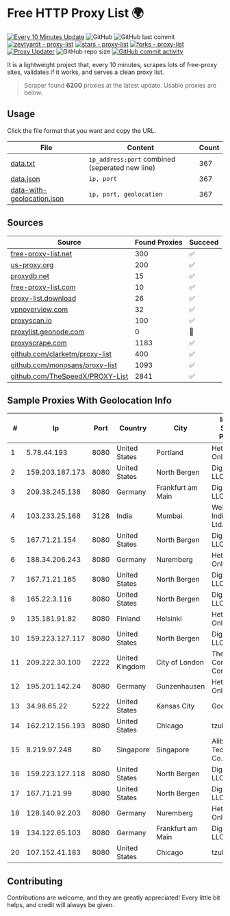 
# Free HTTP Proxy List 🌍

[![Every 10 Minutes Update](https://github.com/mertguvencli/http-proxy-list/actions/workflows/main.yml/badge.svg?branch=main)](https://github.com/mertguvencli/http-proxy-list/actions/workflows/main.yml)
![GitHub](https://img.shields.io/github/license/mertguvencli/http-proxy-list)
![GitHub last commit](https://img.shields.io/github/last-commit/mertguvencli/http-proxy-list)
[![zevtyardt - proxy-list](https://img.shields.io/static/v1?label=zevtyardt&message=proxy-list&color=blue&logo=github)](https://github.com/zevtyardt/proxy-list "Go to GitHub repo")
[![stars - proxy-list](https://img.shields.io/github/stars/zevtyardt/proxy-list?style=social)](https://github.com/zevtyardt/proxy-list)
[![forks - proxy-list](https://img.shields.io/github/forks/zevtyardt/proxy-list?style=social)](https://github.com/zevtyardt/proxy-list)
[![Proxy Updater](https://github.com/zevtyardt/proxy-list/workflows/Proxy%20Updater/badge.svg)](https://github.com/zevtyardt/proxy-list/actions?query=workflow:"Proxy+Updater")
![GitHub repo size](https://img.shields.io/github/repo-size/zevtyardt/proxy-list)
[![GitHub commit activity](https://img.shields.io/github/commit-activity/m/zevtyardt/proxy-list?logo=commits)](https://github.com/zevtyardt/proxy-list/commits/main)

It is a lightweight project that, every 10 minutes, scrapes lots of free-proxy sites, validates if it works, and serves a clean proxy list.

> Scraper found **6200** proxies at the latest update. Usable proxies are below.

## Usage

Click the file format that you want and copy the URL.

|File|Content|Count|
|----|-------|-----|
|[data.txt](https://raw.githubusercontent.com/mertguvencli/http-proxy-list/main/proxy-list/data.txt)|`ip_address:port` combined (seperated new line)|367|
|[data.json](https://raw.githubusercontent.com/mertguvencli/http-proxy-list/main/proxy-list/data.json)|`ip, port`|367|
|[data-with-geolocation.json](https://raw.githubusercontent.com/mertguvencli/http-proxy-list/main/proxy-list/data-with-geolocation.json)|`ip, port, geolocation`|367|

## Sources

|Source|Found Proxies|Succeed|
|------|-------------|-------|
|[free-proxy-list.net](https://free-proxy-list.net)|300|✅|
|[us-proxy.org](https://www.us-proxy.org)|200|✅|
|[proxydb.net](http://proxydb.net)|15|✅|
|[free-proxy-list.com](https://free-proxy-list.com/?page=&port=&type%5B%5D=http&type%5B%5D=https&up_time=0&search=Search)|10|✅|
|[proxy-list.download](https://www.proxy-list.download/HTTP)|26|✅|
|[vpnoverview.com](https://vpnoverview.com/privacy/anonymous-browsing/free-proxy-servers)|32|✅|
|[proxyscan.io](https://www.proxyscan.io)|100|✅|
|[proxylist.geonode.com](https://proxylist.geonode.com/api/proxy-list?limit=300&page=1&sort_by=lastChecked&sort_type=desc&protocols=http,https)|0|🚫|
|[proxyscrape.com](https://api.proxyscrape.com/v2/?request=displayproxies&protocol=http&timeout=10000&country=all&ssl=all&anonymity=all)|1183|✅|
|[github.com/clarketm/proxy-list](https://raw.githubusercontent.com/clarketm/proxy-list/master/proxy-list-raw.txt)|400|✅|
|[github.com/monosans/proxy-list](https://raw.githubusercontent.com/monosans/proxy-list/main/proxies/http.txt)|1093|✅|
|[github.com/TheSpeedX/PROXY-List](https://raw.githubusercontent.com/TheSpeedX/PROXY-List/master/http.txt)|2841|✅|


## Sample Proxies With Geolocation Info

|#|Ip|Port|Country|City|Internet Service Provider|
|-|--|----|-------|----|-------------------------|
|1|5.78.44.193|8080|United States|Portland|Hetzner Online GmbH|
|2|159.203.187.173|8080|United States|North Bergen|DigitalOcean, LLC|
|3|209.38.245.138|8080|Germany|Frankfurt am Main|DigitalOcean, LLC|
|4|103.233.25.168|3128|India|Mumbai|Web Werks India Pvt. Ltd.|
|5|167.71.21.154|8080|United States|North Bergen|DigitalOcean, LLC|
|6|188.34.206.243|8080|Germany|Nuremberg|Hetzner Online GmbH|
|7|167.71.21.165|8080|United States|North Bergen|DigitalOcean, LLC|
|8|165.22.3.116|8080|United States|North Bergen|DigitalOcean, LLC|
|9|135.181.91.82|8080|Finland|Helsinki|Hetzner Online GmbH|
|10|159.223.127.117|8080|United States|North Bergen|DigitalOcean, LLC|
|11|209.222.30.100|2222|United Kingdom|City of London|The Constant Company|
|12|195.201.142.24|8080|Germany|Gunzenhausen|Hetzner Online GmbH|
|13|34.98.65.22|5222|United States|Kansas City|Google LLC|
|14|162.212.156.193|8080|United States|Chicago|tzulo, inc.|
|15|8.219.97.248|80|Singapore|Singapore|Alibaba (US) Technology Co., Ltd.|
|16|159.223.127.118|8080|United States|North Bergen|DigitalOcean, LLC|
|17|167.71.21.99|8080|United States|North Bergen|DigitalOcean, LLC|
|18|128.140.92.203|8080|Germany|Nuremberg|Hetzner Online GmbH|
|19|134.122.65.103|8080|Germany|Frankfurt am Main|DigitalOcean, LLC|
|20|107.152.41.183|8080|United States|Chicago|tzulo, inc.|



## Contributing

Contributions are welcome, and they are greatly appreciated! Every
little bit helps, and credit will always be given.


